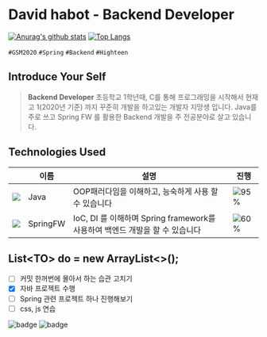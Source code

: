 # David habot - Backend Developer
[![Anurag's github stats](https://github-readme-stats.vercel.app/api?username=DavidHabot&show_icons=true&theme=vuefy)](https://github.com/DavidHabot/github-readme-stats)
[![Top Langs](https://github-readme-stats.vercel.app/api/top-langs/?username=DavidHabot&hide=r,jupyter%20notebook,c%23)](https://github.com/anuraghazra/github-readme-stats)

`#GSM2020` `#Spring` `#Backend` `#Highteen`

## Introduce Your Self
> **Backend Developer**
> 초등학교 1학년때, C를 통해 프로그래밍을 시작해서 현재 고 1(2020년 기준) 까지 꾸준히 개발을 하고있는 개발자 지망생 입니다.
> Java를 주로 쓰고 Spring FW 를 활용한 Backend 개발을 주 전공분야로 살고 있습니다.

## Technologies Used
||이름|설명|진행|
|---|---|---|---|
|![](https://img.icons8.com/color/24/000000/java-coffee-cup-logo.png)|Java|OOP패러다임을 이해하고, 능숙하게 사용 할 수 있습니다|![95%](https://progress-bar.dev/95)|
|![](https://img.icons8.com/color/24/000000/java-coffee-cup-logo.png)|SpringFW|IoC, DI 를 이해하며 Spring framework를 사용하여 백엔드 개발을 할 수 있습니다|![60%](https://progress-bar.dev/60)|

## List\<TO> do = new ArrayList<>();
- [ ] 커밋 한꺼번에 몰아서 하는 습관 고치기
- [x] 자바 프로젝트 수행
- [ ] Spring 관련 프로젝트 하나 진행해보기
- [ ] css, js 연습

![badge](https://img.shields.io/badge/github-GIVEME--STAR-red)
![badge](https://img.shields.io/github/commit-activity/m/DavidHabot/AdenLeague)

